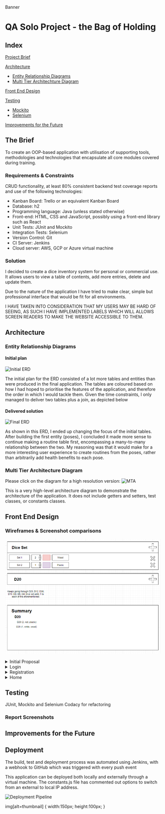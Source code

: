 Banner

# QA Solo Project - the Bag of Holding

## Index
[Project Brief](#brief)
   
[Architecture](#architecture)
   * [Entity Relationship Diagrams](#erd)
   * [Multi Tier Architechture Diagram](#mla)
     
[Front End Design](#FE)

[Testing](#testing)
   * [Mockito](#mockito)
   * [Selenium](#selenium)

[Improvements for the Future](#improve)

<a name="brief"></a>
## The Brief

To create an OOP-based application with utilisation of supporting tools, methodologies and technologies that encapsulate all core modules covered during training.

### Requirements & Constraints
CRUD functionality, at least 80% consistent backend test coverage reports and use of the following technologies:
*	Kanban Board: Trello or an equivalent Kanban Board
*	Database: h2
*	Programming language: Java (unless stated otherwise)
*	Front-end: HTML, CSS and JavaScript, possibly using a front-end library such as React
*	Unit Tests: JUnit and Mockito
*	Integration Tests: Selenium
*	Version Control: Git
*	CI Server: Jenkins
*	Cloud server: AWS, GCP or Azure virtual machine

### Solution

I decided to create a dice inventory system for personal or commercial use. It allows users to view a table of contents, add more entries, delete and update them.

Due to the nature of the application I have tried to make clear, simple but professional interface that would be fit for all environments. 

I HAVE TAKEN INTO CONSIDERATION THAT MY USERS MAY BE HARD OF SEEING, AS SUCH I HAVE IMPLEMENTED LABELS WHICH WILL ALLOWS SCREEN READERS TO MAKE THE WEBSITE ACCESSIBLE TO THEM.

<a name="architecture"></a>
## Architecture
<a name="erd"></a>
### Entity Relationship Diagrams
#### Initial plan
![Initial ERD](/Documentation/ERD_Initial_Plan.jpg)

The initial plan for the ERD consisted of a lot more tables and entities than were produced in the final application. The tables are coloured based on how I had hoped to prioritise the features of the application, and therefore the order in which I would tackle them. Given the time constraints, I only managed to deliver two tables plus a join, as depicted below

#### Delivered solution
![Final ERD](/Documentation/ERD_Final.jpg)

As shown in this ERD, I ended up changing the focus of the initial tables. After building the first entity (poses), I concluded it made more sense to continue making a routine table first, encompassing a many-to-many relationship between the two. My reasoning was that it would make for a more interesting user experience to create routines from the poses, rather than arbitrarily add health benefits to each pose.

<a name="mla"></a>
### Multi Tier Architecture Diagram
Please click on the diagram for a high resolution version:
![MTA](/Documentation/MTA.jpg)

This is a very high-level architecture diagram to demonstrate the architecture of the application. It does not include getters and setters, test classes, or constants classes. 

<a name="FE"></a>
## Front End Design
### Wireframes & Screenshot comparisons

![Initial_Wireframe class=thumbnail](/Documentation/Initial_Wireframe.png "Initial Wireframe")

<details>
    <summary>Initial Proposal</summary>
    ![Initial_Wireframe](/Documentation/Initial_Wireframe.png "Initial Wireframe")
</details>

<details>
  <summary>Login</summary>
  ![Login Wireframe](/Documentation/Login_Wireframe.png)
  ![Login Screenshot](/Documentation/Login_Screenshot.png)
</details>
<details>
    <summary>Registration</summary>
    ![Registration Wireframe](/Documentation/Registration_Wireframe.png)
    ![Registration Screenshot](/Documentation/Registration_Screenshot.png)
</details>
<details>
    <summary>Home</summary>
    ![Home Wireframe](/Documentation/Home_Wireframe.png)
    ![Home Screenshot](/Documentation/Home_Screenshot.png)
</details>

<a name="testing"></a>
## Testing

JUnit, Mockito and Selenium
Codacy for refactoring

<a name="reports"></a>
### Report Screenshots

<a name="improve"></a>
## Improvements for the Future



<a name="depl"></a>
## Deployment

The build, test and deployment process was automated using Jenkins, with a webhook to GitHub which was triggered with every push event

This application can be deployed both locally and externally through a virtual machine. The constants.js file has commented out options to switch from an external to local IP address.

![Deployment Pipeline](/Documentation/CI_pipeline.jpg)

img[alt=thumbnail] {
   width:150px;
   height:100px;
}